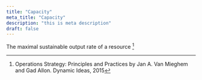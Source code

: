 ```yaml
---
title: "Capacity"
meta_title: "Capacity"
description: "this is meta description"
draft: false
---
```


The maximal sustainable output rate of a resource [^1]

[^1]: Operations Strategy: Principles and Practices by Jan A. Van Mieghem and Gad Allon. Dynamic Ideas, 2015

